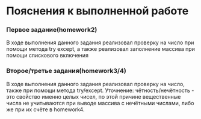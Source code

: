 # Пояснения к выполненной работе
### Первое задание(homework2)
В ходе выполнения данного задания реализовал проверку на число при помощи метода try except, а также реализовал заполнение массива при помощи спискового включения
### Второе/третье задания(homework3/4)
В ходе выполнения данного задания реализовал проверку на число, также при помощи метода try/except. Уточнение: чётность/нечётность - это свойство именно целых чисел, по этой причине вещественные числа не учитываются при выводе массива с нечётными числами, либо же при их счёте в homework4.
